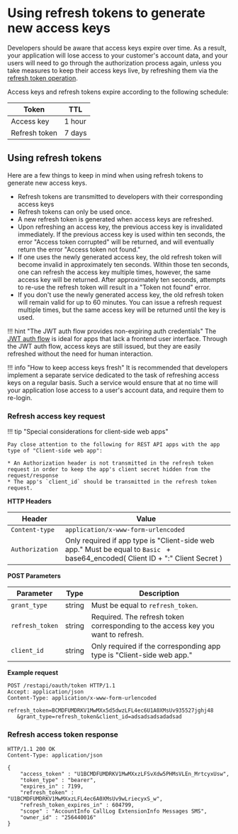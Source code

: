 # Using refresh tokens to generate new access keys

Developers should be aware that access keys expire over time. As a result, your application will lose access to your customer's account data, and your users will need to go through the authorization process again, unless you take measures to keep their access keys live, by refreshing them via the [refresh token operation](https://developers.ringcentral.com/api-reference/Get-Token#section-refresh-token-flow).

Access keys and refresh tokens expire according to the following schedule:

| Token | TTL |
|-|-|
| Access key | 1 hour |
| Refresh token | 7 days |

## Using refresh tokens

Here are a few things to keep in mind when using refresh tokens to generate new access keys.

* Refresh tokens are transmitted to developers with their corresponding access keys
* Refresh tokens can only be used once. 
* A new refresh token is generated when access keys are refreshed. 
* Upon refreshing an access key, the previous access key is invalidated immediately. If the previous access key is used within ten seconds, the error "Access token corrupted" will be returned, and will eventually return the error "Access token not found."
* If one uses the newly generated access key, the old refresh token will become invalid in approximately ten seconds. Within those ten seconds, one can refresh the access key multiple times, however, the same access key will be returned. After approximately ten seconds, attempts to re-use the refresh token will result in a "Token not found" error. 
* If you don't use the newly generated access key, the old refresh token will remain valid for up to 60 minutes. You can issue a refresh request multiple times, but the same access key will be returned until the key is used. 

!!! hint "The JWT auth flow provides non-expiring auth credentials"
    The [JWT auth flow](../jwt-flow/) is ideal for apps that lack a frontend user interface. Through the JWT auth flow, access keys are still issued, but they are easily refreshed without the need for human interaction.

!!! info "How to keep access keys fresh"
    It is recommended that developers implement a separate service dedicated to the task of refreshing access keys on a regular basis. Such a service would ensure that at no time will your application lose access to a user's account data, and require them to re-login. 

### Refresh access key request

!!! tip "Special considerations for client-side web apps"

    Pay close attention to the following for REST API apps with the app type of "Client-side web app":
	
	* An Authorization header is not transmitted in the refresh token request in order to keep the app's client secret hidden from the request/response
	* The app's `client_id` should be transmitted in the refresh token request.

**HTTP Headers**

| Header           | Value                                                      |
| ---------------- | ---------------------------------------------------------- |
| `Content-type`   | `application/x-www-form-urlencoded`                        |
| `Authorization`  | Only required if app type is "Client-side web app." Must be equal to `Basic ` + base64_encoded( Client ID + ":" Client Secret ) |

**POST Parameters**

| Parameter       | Type   | Description |
| --------------- | ------ | ----------- |
| `grant_type`    | string | Must be equal to `refresh_token`. |
| `refresh_token` | string | Required. The refresh token corresponding to the access key you want to refresh. |
| `client_id`     | string | Only required if the corresponding app type is "Client-side web app." |

**Example request**

```http
POST /restapi/oauth/token HTTP/1.1
Accept: application/json
Content-Type: application/x-www-form-urlencoded

refresh_token=BCMDFUMDRKV1MwMXx5d5dwzLFL4ec6U1A0XMsUv935527jghj48
   &grant_type=refresh_token&client_id=adsadsadsadadsad
```

### Refresh access token response

```http
HTTP/1.1 200 OK
Content-Type: application/json

{
    "access_token" : "U1BCMDFUMDRKV1MwMXxzLFSvXdw5PHMsVLEn_MrtcyxUsw",
    "token_type" : "bearer",
    "expires_in" : 7199,
    "refresh_token" : "U1BCMDFUMDRKV1MwMXxzLFL4ec6A0XMsUv9wLriecyxS_w",
    "refresh_token_expires_in" : 604799,
    "scope" : "AccountInfo CallLog ExtensionInfo Messages SMS",
    "owner_id" : "256440016"
}
```
